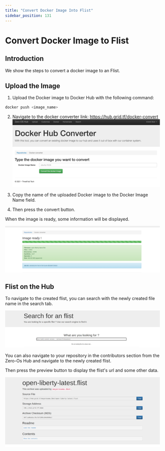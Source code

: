 ```yaml
---
title: "Convert Docker Image Into Flist"
sidebar_position: 131
---
```


<h1> Convert Docker Image to Flist </h1>

## Introduction

We show the steps to convert a docker image to an Flist.

## Upload the Image

1. Upload the Docker image to Docker Hub with the following command:

```bash
docker push <image_name>
```

2. Navigate to the docker converter link: https://hub.grid.tf/docker-convert
   ![](./img/docker_convert.png)

3. Copy the name of the uploaded Docker image to the Docker Image Name field.

4. Then press the convert button.

When the image is ready, some information will be displayed.

![](./img/flist_ready.png)

## Flist on the Hub

To navigate to the created flist, you can search with the newly created file name in the search tab.

![](./img/search.png)

You can also navigate to your repository in the contributors section from the Zero-Os Hub and navigate to the newly created flist.

Then press the preview button to display the flist's url and some other data.

![](./img/preview.png)

